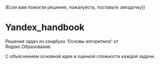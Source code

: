 (Если вам помогли решения, пожалуйста, поставьте звездочку))
# Yandex_handbook
Решения задач из хэндбука  'Основы алгоритмов' от Яндекс.Образование. 

С объяснением основной идеи и оценкой сложности каждой задачи.
